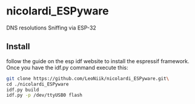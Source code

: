 # nicolardi_ESPyware
DNS resolutions Sniffing via ESP-32

## Install 

follow the guide on the esp idf website to install the espressif framework.
Once you have the idf.py command execute this:

```bash
git clone https://github.com/LeoNiik/nicolardi_ESPyware.git\
cd ./nicolardi_ESPyware
idf.py build
idf.py -p /dev/ttyUSB0 flash
```